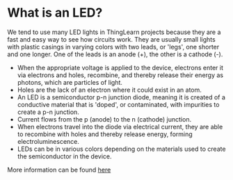 # What is an LED?

We tend to use many LED lights in ThingLearn projects because they are a fast and easy way to see how circuits work. They are usually small lights with plastic casings in varying colors with two leads, or 'legs', one shorter and one longer. One of the leads is an anode (+), the other is a cathode (-).

- When the appropriate voltage is applied to the device, electrons enter it via electrons and  holes, recombine, and thereby release their energy as photons, which are particles of light. 
- Holes are the lack of an electron where it could exist in an atom. 
- An LED is a semiconductor p-n junction diode, meaning it is created of a conductive material that is 'doped', or contaminated, with impurities to create a p-n junction. 
- Current flows from the p (anode) to the n (cathode) junction. 
- When electrons travel into the diode via electrical current, they are able to recombine with  holes and thereby release energy, forming electroluminescence.
- LEDs can be in various colors depending on the materials used to create the semiconductor in the device.

More information can be found [here](https://en.wikipedia.org/wiki/Light-emitting_diode)